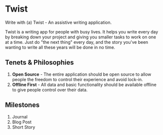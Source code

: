 # Twist
Write with (a) Twist - An assistive writing application.

Twist is a writing app for people with busy lives. It helps you write every day by breaking down your project and giving you smaller tasks to work on one at a time. Just do "the next thing" every day, and the story you've been wanting to write all these years will be done in no time.

## Tenets & Philosophies
1) **Open Source** - The entire application should be open source to allow people the freedom to control their experience and avoid lock-in.
1) **Offline First** - All data and basic functionality should be available offline to give people control over their data.

## Milestones
1) Journal
1) Blog Post
1) Short Story